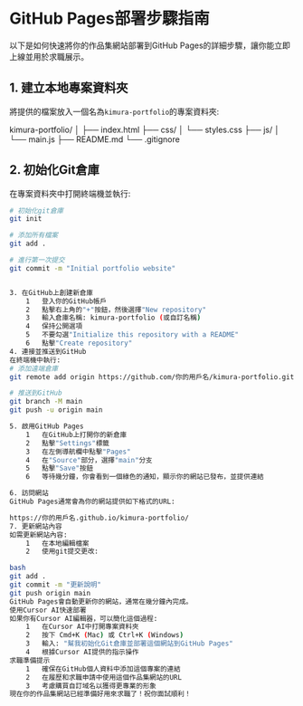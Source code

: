 # GitHub Pages部署步驟指南

以下是如何快速將你的作品集網站部署到GitHub Pages的詳細步驟，讓你能立即上線並用於求職展示。

## 1. 建立本地專案資料夾

將提供的檔案放入一個名為`kimura-portfolio`的專案資料夾:

kimura-portfolio/ │ ├── index.html ├── css/ │ └── styles.css ├── js/ │ └── main.js ├── README.md └── .gitignore

## 2. 初始化Git倉庫

在專案資料夾中打開終端機並執行:

```bash
# 初始化git倉庫
git init

# 添加所有檔案
git add .

# 進行第一次提交
git commit -m "Initial portfolio website"


3. 在GitHub上創建新倉庫
	1	登入你的GitHub帳戶
	2	點擊右上角的"+"按鈕，然後選擇"New repository"
	3	輸入倉庫名稱: kimura-portfolio (或自訂名稱)
	4	保持公開選項
	5	不要勾選"Initialize this repository with a README"
	6	點擊"Create repository"
4. 連接並推送到GitHub
在終端機中執行:
# 添加遠端倉庫
git remote add origin https://github.com/你的用戶名/kimura-portfolio.git

# 推送到GitHub
git branch -M main
git push -u origin main

5. 啟用GitHub Pages
	1	在GitHub上打開你的新倉庫
	2	點擊"Settings"標籤
	3	在左側導航欄中點擊"Pages"
	4	在"Source"部分，選擇"main"分支
	5	點擊"Save"按鈕
	6	等待幾分鐘，你會看到一個綠色的通知，顯示你的網站已發布，並提供連結

6. 訪問網站
GitHub Pages通常會為你的網站提供如下格式的URL:

https://你的用戶名.github.io/kimura-portfolio/
7. 更新網站內容
如需更新網站內容:
	1	在本地編輯檔案
	2	使用git提交更改:

bash
git add .
git commit -m "更新說明"
git push origin main
GitHub Pages會自動更新你的網站，通常在幾分鐘內完成。
使用Cursor AI快速部署
如果你有Cursor AI編輯器，可以簡化這個過程:
	1	在Cursor AI中打開專案資料夾
	2	按下 Cmd+K (Mac) 或 Ctrl+K (Windows)
	3	輸入: "幫我初始化Git倉庫並部署這個網站到GitHub Pages"
	4	根據Cursor AI提供的指示操作
求職準備提示
	1	確保在GitHub個人資料中添加這個專案的連結
	2	在履歷和求職申請中使用這個作品集網站的URL
	3	考慮購買自訂域名以獲得更專業的形象
現在你的作品集網站已經準備好用來求職了！祝你面試順利！



